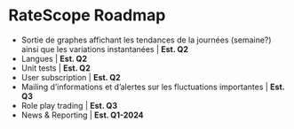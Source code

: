 <h1>RateScope Roadmap</h1>

<ul>
  <li>Sortie de graphes affichant les tendances de la journées (semaine?) ainsi que les variations instantanées | <b>Est. Q2</b></li>
  <li>Langues | <b>Est. Q2</b></li>
  <li>Unit tests | <b>Est. Q2</b></li>
  <li>User subscription | <b>Est. Q2</b></li>
  <li>Mailing d’informations et d’alertes sur les fluctuations importantes | <b>Est. Q3</b></li>
  <li>Role play trading | <b>Est. Q3</b></li>
  <li>News & Reporting | <b>Est. Q1-2024</b> </li>
</ul>








